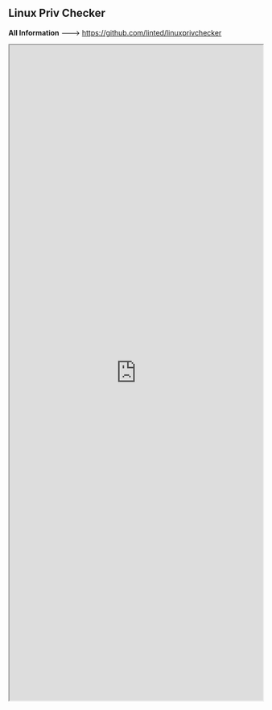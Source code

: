 
## Linux Priv Checker

**All Information** --->  https://github.com/linted/linuxprivchecker

<iframe src="https://github.com/linted/linuxprivchecker" width="100%" height="1300"></iframe>